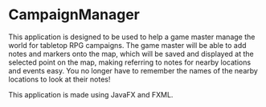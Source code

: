 # CampaignManager

This application is designed to be used to help a game master manage the world for tabletop RPG campaigns.
The game master will be able to add notes and markers onto the map, which will be saved and displayed at the selected point on the map, making referring to notes for nearby locations and events easy. You no longer have to remember the names of the nearby locations to look at their notes! 

This application is made using JavaFX and FXML.
